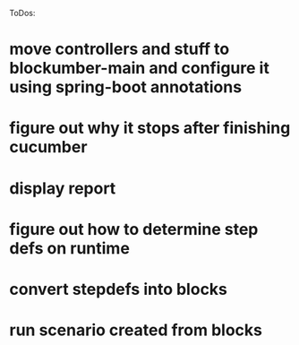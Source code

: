 ToDos:
# move controllers and stuff to blockumber-main and configure it using spring-boot annotations
# figure out why it stops after finishing cucumber
# display report
# figure out how to determine step defs on runtime
# convert stepdefs into blocks
# run scenario created from blocks